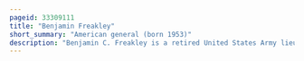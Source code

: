 ```yaml
---
pageid: 33309111
title: "Benjamin Freakley"
short_summary: "American general (born 1953)"
description: "Benjamin C. Freakley is a retired United States Army lieutenant general. Virginia Freakley was commissioned as an Infantry Officer in 1975 and served in Operation Desert Storm Operation Iraqi Freedom and Operation enduring Freedom Afghanistan before retiring in 2012. After leaving active Duty military Service he joined the Mccain Institute and arizona State University."
---
```

